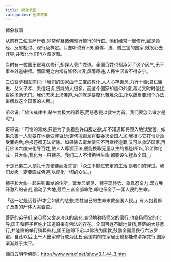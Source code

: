 ```yaml
---
title: 狮象救国
categories: 因果故事
---
```



	   

狮象救国

从前有二位菩萨行者,非常仰慕诸佛难行能行的行谊。他们经常一起修行,或是诵经、反省检讨、观行及禅定。只要听说有不知道佛、法、僧三宝的国家,就发心去开导,并教化他们行六波罗蜜。

当时有一位国王很喜欢修行,却误入旁门左道。全国百姓也都承习了这个风气,无不事奉外道宗师。而国境之内常有妖怪出没,风雨乖违,人民生活皆不得安宁。

二位菩萨相互商讨:「我们的国家由于三宝的教化,人人心存善念,力行十善;君仁臣忠、父义子孝、夫信妇贞,贤能的人很多。而这个国家却信仰外道,毒龙又时时侵扰,百姓求助无门。我们志愿上求佛道,为的就是要度化苦难众生,所以应当要想个办法来解救这个国家的人民。」

弟弟说:「佛法戒律中,杀生为极大的罪恶,而慈悲是以救生为首。我们要怎么做才是呢?」

哥哥说:「可怜的毒龙,只是为了贪着些许口腹之欲,却不知道即将堕入地狱受苦。如果杀害一人就要在地狱受罪百劫;更何况毒龙将要吞灭全国人民!我担心它在恒沙劫受罪完后,余报还都无法断除。如果除去毒龙使它不再继续造罪,又可以救济国家,再行佛法六度来化导百姓,使人人尊崇正法,便能换取无量众生的福祉!所以,弟弟你化成一只大象,我化为一只狮子。我们二人不惜牺牲生命,都要设法拯救全国。」

于是兄弟二人顶礼十方诸佛而发誓言:「众生不能过安定的生活,是我们的罪过。我们发愿一定要圆成佛道,以度化一切的众生。」

狮子和大象一起来到毒龙的住所。毒龙显威灵、狮子现赫势、象具忍奋力,双方展开激烈的奋战,震动了大地,最后三者全部命绝,却也保全了一国人民的生命。

「这一定是活菩萨!才会如此的慈悲,牺牲自己的生命来救全国人民。」有人抱着狮子及象的尸体大哭着说。

菩萨的弟子们,亲见师父舍身济众的慈悲,哀恸地称扬师父的德行,也宣扬师父的化导,国王和臣子百姓才知道原来有佛法的存在。全国百姓不断地赞扬,菩萨的大慈悲行,并隆重的举行殡葬典礼,国王随即下诏:以佛法为国教,鼓励全国居民行六波罗蜜。自此以后,上千人出家修行成为比丘;而国内的在家居士也都能修清净梵行,国家渐渐趋于太平。
　 　

摘自五明学佛网：http://www.wmxf.net/show3_1_44_3.htm
